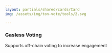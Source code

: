 ```yaml
---
layout: partials/shared/cards/Card
img: /assets/img/ton-vote/tools/2.svg

---
```



### Gasless Voting

Supports off-chain voting to increase engagement
